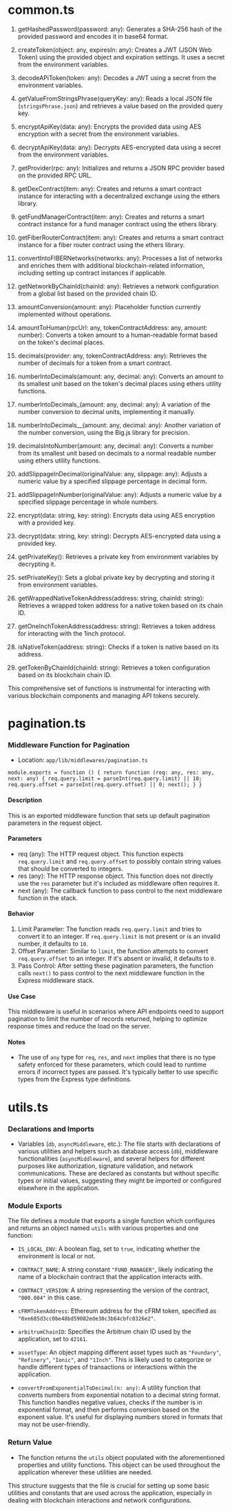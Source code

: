 # common.ts

1.  getHashedPassword(password: any): Generates a SHA-256 hash of the provided password and encodes it in base64 format.

2.  createToken(object: any, expiresIn: any): Creates a JWT (JSON Web Token) using the provided object and expiration settings. It uses a secret from the environment variables.

3.  decodeAPiToken(token: any): Decodes a JWT using a secret from the environment variables.

4.  getValueFromStringsPhrase(queryKey: any): Reads a local JSON file (`stringsPhrase.json`) and retrieves a value based on the provided query key.

5.  encryptApiKey(data: any): Encrypts the provided data using AES encryption with a secret from the environment variables.

6.  decryptApiKey(data: any): Decrypts AES-encrypted data using a secret from the environment variables.

7.  getProvider(rpc: any): Initializes and returns a JSON RPC provider based on the provided RPC URL.

8.  getDexContract(item: any): Creates and returns a smart contract instance for interacting with a decentralized exchange using the ethers library.

9.  getFundManagerContract(item: any): Creates and returns a smart contract instance for a fund manager contract using the ethers library.

10. getFiberRouterContract(item: any): Creates and returns a smart contract instance for a fiber router contract using the ethers library.

11. convertIntoFIBERNetworks(networks: any): Processes a list of networks and enriches them with additional blockchain-related information, including setting up contract instances if applicable.

12. getNetworkByChainId(chainId: any): Retrieves a network configuration from a global list based on the provided chain ID.

13. amountConversion(amount: any): Placeholder function currently implemented without operations.

14. amountToHuman(rpcUrl: any, tokenContractAddress: any, amount: number): Converts a token amount to a human-readable format based on the token's decimal places.

15. decimals(provider: any, tokenContractAddress: any): Retrieves the number of decimals for a token from a smart contract.

16. numberIntoDecimals(amount: any, decimal: any): Converts an amount to its smallest unit based on the token's decimal places using ethers utility functions.

17. numberIntoDecimals\_(amount: any, decimal: any): A variation of the number conversion to decimal units, implementing it manually.

18. numberIntoDecimals\_\_(amount: any, decimal: any): Another variation of the number conversion, using the Big.js library for precision.

19. decimalsIntoNumber(amount: any, decimal: any): Converts a number from its smallest unit based on decimals to a normal readable number using ethers utility functions.

20. addSlippageInDecimal(originalValue: any, slippage: any): Adjusts a numeric value by a specified slippage percentage in decimal form.

21. addSlippageInNumber(originalValue: any): Adjusts a numeric value by a specified slippage percentage in whole numbers.

22. encrypt(data: string, key: string): Encrypts data using AES encryption with a provided key.

23. decrypt(data: string, key: string): Decrypts AES-encrypted data using a provided key.

24. getPrivateKey(): Retrieves a private key from environment variables by decrypting it.

25. setPrivateKey(): Sets a global private key by decrypting and storing it from environment variables.

26. getWrappedNativeTokenAddress(address: string, chainId: string): Retrieves a wrapped token address for a native token based on its chain ID.

27. getOneInchTokenAddress(address: string): Retrieves a token address for interacting with the 1inch protocol.

28. isNativeToken(address: string): Checks if a token is native based on its address.

29. getTokenByChainId(chainId: string): Retrieves a token configuration based on its blockchain chain ID.

This comprehensive set of functions is instrumental for interacting with various blockchain components and managing API tokens securely.

# pagination.ts

### Middleware Function for Pagination

- Location: `app/lib/middlewares/pagination.ts`

`module.exports = function () {
  return function (req: any, res: any, next: any) {
    req.query.limit = parseInt(req.query.limit) || 10;
    req.query.offset = parseInt(req.query.offset) || 0;
    next();
  }
}`

#### Description

This is an exported middleware function that sets up default pagination parameters in the request object.

#### Parameters

- req (any): The HTTP request object. This function expects `req.query.limit` and `req.query.offset` to possibly contain string values that should be converted to integers.
- res (any): The HTTP response object. This function does not directly use the `res` parameter but it's included as middleware often requires it.
- next (any): The callback function to pass control to the next middleware function in the stack.

#### Behavior

1.  Limit Parameter: The function reads `req.query.limit` and tries to convert it to an integer. If `req.query.limit` is not present or is an invalid number, it defaults to `10`.
2.  Offset Parameter: Similar to `limit`, the function attempts to convert `req.query.offset` to an integer. If it's absent or invalid, it defaults to `0`.
3.  Pass Control: After setting these pagination parameters, the function calls `next()` to pass control to the next middleware function in the Express middleware stack.

#### Use Case

This middleware is useful in scenarios where API endpoints need to support pagination to limit the number of records returned, helping to optimize response times and reduce the load on the server.

#### Notes

- The use of `any` type for `req`, `res`, and `next` implies that there is no type safety enforced for these parameters, which could lead to runtime errors if incorrect types are passed. It's typically better to use specific types from the Express type definitions.

# utils.ts

### Declarations and Imports

- Variables (`db`, `asyncMiddleware`, etc.): The file starts with declarations of various utilities and helpers such as database access (`db`), middleware functionalities (`asyncMiddleware`), and several helpers for different purposes like authorization, signature validation, and network communications. These are declared as constants but without specific types or initial values, suggesting they might be imported or configured elsewhere in the application.

### Module Exports

The file defines a module that exports a single function which configures and returns an object named `utils` with various properties and one function:

- `IS_LOCAL_ENV`: A boolean flag, set to `true`, indicating whether the environment is local or not.

- `CONTRACT_NAME`: A string constant `"FUND_MANAGER"`, likely indicating the name of a blockchain contract that the application interacts with.

- `CONTRACT_VERSION`: A string representing the version of the contract, `"000.004"` in this case.

- `cFRMTokenAddress`: Ethereum address for the cFRM token, specified as `"0xe685d3cc0be48bd59082ede30c3b64cbfc0326e2"`.

- `arbitrumChainID`: Specifies the Arbitrum chain ID used by the application, set to `42161`.

- `assetType`: An object mapping different asset types such as `"Foundary"`, `"Refinery"`, `"Ionic"`, and `"1Inch"`. This is likely used to categorize or handle different types of transactions or interactions within the application.

- `convertFromExponentialToDecimal(n: any)`: A utility function that converts numbers from exponential notation to a decimal string format. This function handles negative values, checks if the number is in exponential format, and then performs conversion based on the exponent value. It's useful for displaying numbers stored in formats that may not be user-friendly.

### Return Value

- The function returns the `utils` object populated with the aforementioned properties and utility functions. This object can be used throughout the application wherever these utilities are needed.

This structure suggests that the file is crucial for setting up some basic utilities and constants that are used across the application, especially in dealing with blockchain interactions and network configurations.
